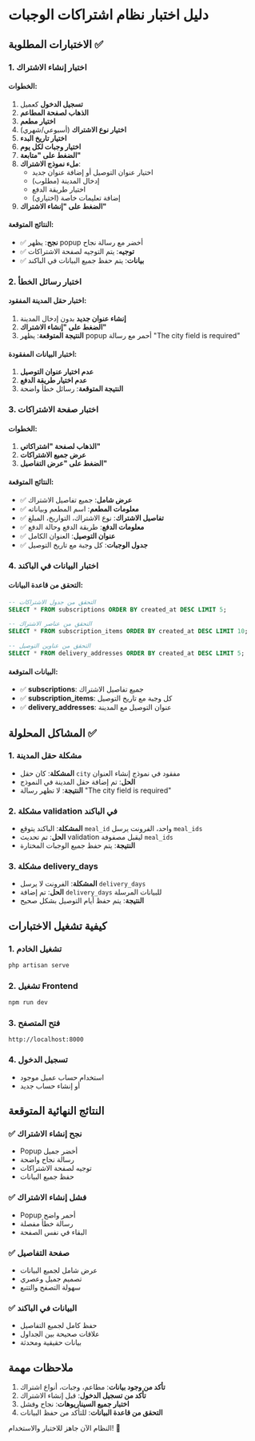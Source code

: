 # دليل اختبار نظام اشتراكات الوجبات

## الاختبارات المطلوبة ✅

### 1. اختبار إنشاء الاشتراك

#### الخطوات:
1. **تسجيل الدخول** كعميل
2. **الذهاب لصفحة المطاعم**
3. **اختيار مطعم**
4. **اختيار نوع الاشتراك** (أسبوعي/شهري)
5. **اختيار تاريخ البدء**
6. **اختيار وجبات لكل يوم**
7. **الضغط على "متابعة"**
8. **ملء نموذج الاشتراك**:
   - اختيار عنوان التوصيل أو إضافة عنوان جديد
   - إدخال المدينة (مطلوب)
   - اختيار طريقة الدفع
   - إضافة تعليمات خاصة (اختياري)
9. **الضغط على "إنشاء الاشتراك"**

#### النتائج المتوقعة:
- ✅ **نجح**: يظهر popup أخضر مع رسالة نجاح
- ✅ **توجيه**: يتم التوجيه لصفحة الاشتراكات
- ✅ **بيانات**: يتم حفظ جميع البيانات في الباكند

### 2. اختبار رسائل الخطأ

#### اختبار حقل المدينة المفقود:
1. **إنشاء عنوان جديد** بدون إدخال المدينة
2. **الضغط على "إنشاء الاشتراك"**
3. **النتيجة المتوقعة**: يظهر popup أحمر مع رسالة "The city field is required"

#### اختبار البيانات المفقودة:
1. **عدم اختيار عنوان التوصيل**
2. **عدم اختيار طريقة الدفع**
3. **النتيجة المتوقعة**: رسائل خطأ واضحة

### 3. اختبار صفحة الاشتراكات

#### الخطوات:
1. **الذهاب لصفحة "اشتراكاتي"**
2. **عرض جميع الاشتراكات**
3. **الضغط على "عرض التفاصيل"**

#### النتائج المتوقعة:
- ✅ **عرض شامل**: جميع تفاصيل الاشتراك
- ✅ **معلومات المطعم**: اسم المطعم وبياناته
- ✅ **تفاصيل الاشتراك**: نوع الاشتراك، التواريخ، المبلغ
- ✅ **معلومات الدفع**: طريقة الدفع وحالة الدفع
- ✅ **عنوان التوصيل**: العنوان الكامل
- ✅ **جدول الوجبات**: كل وجبة مع تاريخ التوصيل

### 4. اختبار البيانات في الباكند

#### التحقق من قاعدة البيانات:
```sql
-- التحقق من جدول الاشتراكات
SELECT * FROM subscriptions ORDER BY created_at DESC LIMIT 5;

-- التحقق من عناصر الاشتراك
SELECT * FROM subscription_items ORDER BY created_at DESC LIMIT 10;

-- التحقق من عناوين التوصيل
SELECT * FROM delivery_addresses ORDER BY created_at DESC LIMIT 5;
```

#### البيانات المتوقعة:
- ✅ **subscriptions**: جميع تفاصيل الاشتراك
- ✅ **subscription_items**: كل وجبة مع تاريخ التوصيل
- ✅ **delivery_addresses**: عنوان التوصيل مع المدينة

## المشاكل المحلولة ✅

### 1. مشكلة حقل المدينة
- **المشكلة**: كان حقل `city` مفقود في نموذج إنشاء العنوان
- **الحل**: تم إضافة حقل المدينة في النموذج
- **النتيجة**: لا تظهر رسالة "The city field is required"

### 2. مشكلة validation في الباكند
- **المشكلة**: الباكند يتوقع `meal_id` واحد، الفرونت يرسل `meal_ids`
- **الحل**: تم تحديث validation ليقبل مصفوفة `meal_ids`
- **النتيجة**: يتم حفظ جميع الوجبات المختارة

### 3. مشكلة delivery_days
- **المشكلة**: الفرونت لا يرسل `delivery_days`
- **الحل**: تم إضافة `delivery_days` للبيانات المرسلة
- **النتيجة**: يتم حفظ أيام التوصيل بشكل صحيح

## كيفية تشغيل الاختبارات

### 1. تشغيل الخادم
```bash
php artisan serve
```

### 2. تشغيل Frontend
```bash
npm run dev
```

### 3. فتح المتصفح
```
http://localhost:8000
```

### 4. تسجيل الدخول
- استخدام حساب عميل موجود
- أو إنشاء حساب جديد

## النتائج النهائية المتوقعة

### ✅ نجح إنشاء الاشتراك
- Popup أخضر جميل
- رسالة نجاح واضحة
- توجيه لصفحة الاشتراكات
- حفظ جميع البيانات

### ✅ فشل إنشاء الاشتراك
- Popup أحمر واضح
- رسالة خطأ مفصلة
- البقاء في نفس الصفحة

### ✅ صفحة التفاصيل
- عرض شامل لجميع البيانات
- تصميم جميل وعصري
- سهولة التصفح والتتبع

### ✅ البيانات في الباكند
- حفظ كامل لجميع التفاصيل
- علاقات صحيحة بين الجداول
- بيانات حقيقية ومحدثة

## ملاحظات مهمة

1. **تأكد من وجود بيانات**: مطاعم، وجبات، أنواع اشتراك
2. **تأكد من تسجيل الدخول**: قبل إنشاء الاشتراك
3. **اختبار جميع السيناريوهات**: نجاح وفشل
4. **التحقق من قاعدة البيانات**: للتأكد من حفظ البيانات

النظام الآن جاهز للاختبار والاستخدام! 🎉
